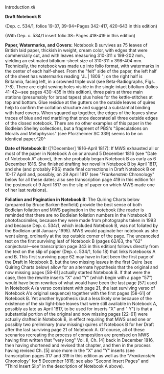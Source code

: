 Introduction *xli*

**Draft Notebook B**

(Dep. c. 534/1, folios 19-37, 39-94=Pages 342-417, 420-643 in this
edition)

(With Dep. c. 534/1 insert folio 38=Pages 418-419 in this edition)

**Paper, Watermarks, and Covers:** Notebook B survives as 75 leaves of
British laid paper, thickish in weight, cream color, with edges that
were commercially cut, and with leaves measuring 310-311 x 199-202 mm.,
yielding an estimated bifolium-sheet size of 310-311 x 398-404 mm.
Technically, the notebook was made up into folio format, with watermarks
in the center of each half-sheet. From the "felt" side of the paper, the
left half of the sheet has watermarks reading "JL | 1806 "; on the right
half is Britannia, facing left, in a crowned triple oval (see
Beta-Radiographs, Figs. 7-8). There are eight sewing holes visible in
the single intact bifolium (folios 41-42—see pages 430-435 in this
edition), three pairs at three main stations (presumably for broad
tapes) plus holes for the kettle-stitches at top and bottom. Glue
residue at the gutters on the outside leaves of quires help to confirm
the collation structure and suggest a substantial binding with hard
covers. When squared up together, the edges of the leaves show traces of
blue and red marbling that once decorated all three outside edges of the
closed notebook. There are no other examples of this paper in the
Bodleian Shelley collections, but a fragment of PBS's "Speculations on
Morals and Metaphysics" (see Pforzheimer SC 339) seems to be on
identical paper.^20^

**Date of Notebook B:** ([?December] 1816-April 1817): If MWS exhausted
all or most of the paper in Notebook A on or around 5 December 1816 (see
"Date of Notebook A" above), then she probably began Notebook B as early
as 6 December 1816. She finished drafting her novel in Notebook B by
April 1817, and she (and probably PBS) made final corrections in Draft
Notebook B on 10-17 April and, possibly, on 29 April 1817 (see
"*Frankenstein* Chronology" below for all these dates; also see
transcription page 419 in this edition for the postmark of 9 April 1817
on the slip of paper on which MWS made one of her last revisions).

**Foliation and Pagination in Notebook B:** The Quiring Charts below
(prepared by Bruce Barker-Benfield) provide the best sense of both
Bodleian foliation and MWS pagination in the notebook (the reader is
reminded that there are no Bodleian foliation numbers in the Notebook B
photofacsimiles, because they were made from photographs taken in 1993
and because Dep. c. 534/1, which included Notebook B, was not foliated
by the Bodleian until January 1995). MWS would paginate her notebook as
she went along, ordinarily at the top outside corner of the page. The
uncanceled text on the first surviving leaf of Notebook B (pages 62/63,
the "62" conjectural—see transcription page 343 in this edition) follows
directly from the text on the slip of paper (Dep. c. 534/1, folio 18)
that links Notebooks A and B. This first surviving page 62 may have in
fact been the first page of the Draft in Notebook B, but the two missing
leaves in the first Quire (see Quiring Charts below) allow for an
alternate hypothesis that the original and now missing pages [58-61]
actually started Notebook B. If that were the case, then the rewrite
inserts "X" and "Y" (which begin with a page "57") would have been
rewrites of what would have been the last page [57] used in Notebook A
(a verso consistent with page 21, the last surviving verso of Notebook
A's original sequence) together with the first pages [58-61] of Notebook
B. Yet another hypothesis (but a less likely one because of the
existence of the six light-blue leaves that were still available in
Notebook A, possibly as late as April 1817, to be used for inserts "X"
and " Y") is that a substantial portion of the original and now missing
pages [22-61] were actually drafted in Notebook B, in effect requiring
that MWS used one or possibly two preliminary (now missing) quires of
Notebook B for her Draft after the last surviving page 21 of Notebook A.
Of course, all of these scenarios recreating the process of composition
are premised on MWS having first written that "very long" Vol. II, Ch.
[4] back in December 1816, then having shortened and revised that
chapter, and then in the process having revised Ch. [5] once more in the
"X" and "Y" inserts (see transcription pages 317 and 319 in this edition
as well as the "*Frankenstein* Chronology" for 5 December 1816; see also
"Second Insert Pages" and "Third Insert Slip" in the description of
Notebook A above).


